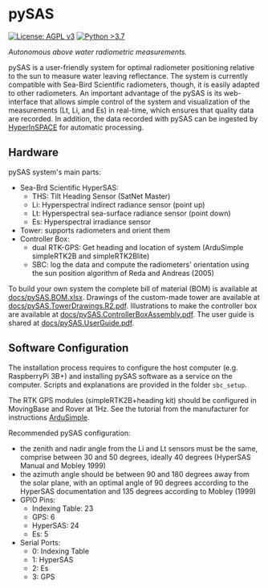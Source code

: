 pySAS
=====
[![License: AGPL v3](https://img.shields.io/badge/License-AGPLv3-blue.svg)](https://www.gnu.org/licenses/agpl-3.0)
[![Python >3.7](https://img.shields.io/badge/Python->3.7-blue.svg)](https://www.python.org/downloads/)

_Autonomous above water radiometric measurements._

pySAS is a user-friendly system for optimal radiometer positioning relative to the sun to measure water leaving reflectance. The system is currently compatible with Sea-Bird Scientific radiometers, though, it is easily adapted to other radiometers. An important advantage of the pySAS is its web-interface that allows simple control of the system and visualization of the measurements (Lt, Li, and Es) in real-time, which ensures that quality data are recorded. In addition, the data recorded with pySAS can be ingested by [HyperInSPACE](https://github.com/nasa/HyperInSPACE) for automatic processing.

## Hardware
pySAS system's main parts:
  + Sea-Brd Scientific HyperSAS:
    + THS: Tilt Heading Sensor (SatNet Master)
    + Li: Hyperspectral indirect radiance sensor (point up)
    + Lt: Hyperspectral sea-surface radiance sensor (point down)
    + Es: Hyperspectral irradiance sensor
  + Tower: supports radiometers and orient them
  + Controller Box:
    + dual RTK-GPS: Get heading and location of system (ArduSimple simpleRTK2B and simpleRTK2Blite)
    + SBC: log the data and compute the radiometers' orientation using the sun position algorithm of Reda and Andreas (2005)

To build your own system the complete bill of material (BOM) is available at [docs/pySAS.BOM.xlsx](https://github.com/OceanOptics/pySAS/blob/master/docs/pySAS.BOM.xlsx). Drawings of the custom-made tower are available at [docs/pySAS.TowerDrawings.R2.pdf](https://github.com/OceanOptics/pySAS/blob/master/docs/pySAS.TowerDrawings.R2.pdf). Illustrations to make the controller box are available at [docs/pySAS.ControllerBoxAssembly.pdf](https://github.com/OceanOptics/pySAS/blob/master/docs/pySAS.ControllerBoxAssembly.pdf). The user guide is shared at [docs/pySAS.UserGuide.pdf](https://github.com/OceanOptics/pySAS/blob/master/docs/pySAS.UserGuide.pdf).

## Software Configuration
The installation process requires to configure the host computer (e.g. RaspberryPi 3B+) and installing pySAS software as a service on the computer. Scripts and explanations are provided in the folder `sbc_setup`.

The RTK GPS modules (simpleRTK2B+heading kit) should be configured in MovingBase and Rover at 1Hz. See the tutorial from the manufacturer for instructions [ArduSimple](https://www.ardusimple.com/configuration-files/).

Recommended pySAS configuration:
  + the zenith and nadir angle from the Li and Lt sensors must be the same, comprise between 30 and 50 degrees, ideally 40 degrees (HyperSAS Manual and Mobley 1999)
  + the azimuth angle should be between 90 and 180 degrees away from the solar plane, with an optimal angle of 90 degrees according to the HyperSAS documentation and 135 degrees according to Mobley (1999)
  + GPIO Pins:
    + Indexing Table: 23
    + GPS: 6
    + HyperSAS: 24
    + Es: 5
  + Serial Ports:
    + 0: Indexing Table
    + 1: HyperSAS
    + 2: Es
    + 3: GPS
